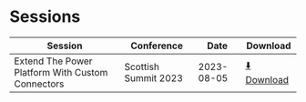 # Sessions

| Session                                          | Conference           | Date       | Download   |
|--------------------------------------------------|----------------------|------------|------------|
| Extend The Power Platform With Custom Connectors | Scottish Summit 2023 | 2023-08-05 | [⬇️ Download](https://github.com/Laskewitz/conferences/raw/main/Sessions/20230805-Scottish_Summit_2023/Extend%20The%20Power%20Platform%20with%20Custom%20Connectors.pptx) |